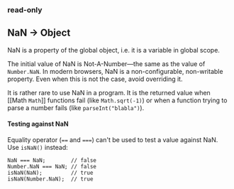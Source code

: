 
### read-only
## NaN -> Object

NaN is a property of the global object, i.e. it is a variable in global scope.

The initial value of NaN is Not-A-Number&mdash;the same as the value of `Number.NaN`. In modern browsers, NaN is a non-configurable, non-writable property. Even when this is not the case, avoid overriding it.

It is rather rare to use NaN in a program. It is the returned value when [[Math `Math`]] functions fail (like `Math.sqrt(-1)`) or when a function trying to parse a number fails (like `parseInt("blabla")`).

#### Testing against NaN

Equality operator (`==` and `===`) can't be used to test a value against NaN. Use `isNaN()` instead:

	NaN === NaN;        // false
	Number.NaN === NaN; // false
	isNaN(NaN);         // true
	isNaN(Number.NaN);  // true




